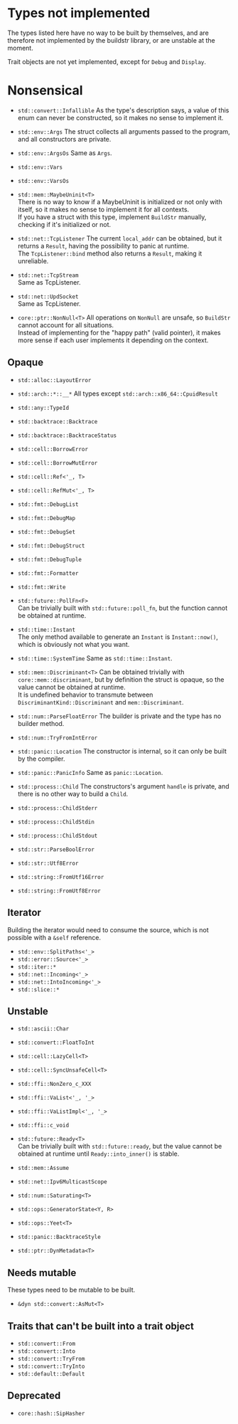 # Types not implemented
The types listed here have no way to be built by themselves, and are therefore not implemented by the buildstr library, or are unstable at the moment.

Trait objects are not yet implemented, except for `Debug` and `Display`.

# Nonsensical
- `std::convert::Infallible`
  As the type's description says, a value of this enum can never be constructed, so it makes no sense to implement it.

- `std::env::Args`
  The struct collects all arguments passed to the program, and all constructors are private.
- `std::env::ArgsOs`
  Same as `Args`.
- `std::env::Vars`
- `std::env::VarsOs`
  
- `std::mem::MaybeUninit<T>`  
  There is no way to know if a MaybeUninit is initialized or not only with itself, so it makes no sense to implement it for all contexts.  
  If you have a struct with this type, implement `BuildStr` manually, checking if it's initialized or not.

- `std::net::TcpListener`
  The current `local_addr` can be obtained, but it returns a `Result`, having the possibility to panic at runtime.  
  The `TcpListener::bind` method also returns a `Result`, making it unreliable.
- `std::net::TcpStream`  
  Same as TcpListener.
- `std::net::UpdSocket`  
  Same as TcpListener.

- `core::ptr::NonNull<T>`
  All operations on `NonNull` are unsafe, so `BuildStr` cannot account for all situations.  
  Instead of implementing for the "happy path" (valid pointer), it makes more sense if each user implements it depending on the context.

## Opaque
- `std::alloc::LayoutError`
- `std::arch::*::__*`
  All types except `std::arch::x86_64::CpuidResult`
- `std::any::TypeId`
- `std::backtrace::Backtrace`
- `std::backtrace::BacktraceStatus`
- `std::cell::BorrowError`
- `std::cell::BorrowMutError`
- `std::cell::Ref<'_, T>`
- `std::cell::RefMut<'_, T>`
- `std::fmt::DebugList`
- `std::fmt::DebugMap`
- `std::fmt::DebugSet`
- `std::fmt::DebugStruct`
- `std::fmt::DebugTuple`
- `std::fmt::Formatter`
- `std::fmt::Write`

- `std::future::PollFn<F>`  
  Can be trivially built with `std::future::poll_fn`, but the function cannot be obtained at runtime.

- `std::time::Instant`  
  The only method available to generate an `Instant` is `Instant::now()`, which is obviously not what you want.

- `std::time::SystemTime`
  Same as `std::time::Instant`.

- `std::mem::Discriminant<T>`
  Can be obtained trivially with `core::mem::discriminant`, but by definition the struct is opaque, so the value cannot be obtained at runtime.  
  It is undefined behavior to transmute between `DiscriminantKind::Discriminant` and `mem::Discriminant`.

- `std::num::ParseFloatError`
  The builder is private and the type has no builder method.

- `std::num::TryFromIntError`

- `std::panic::Location`
  The constructor is internal, so it can only be built by the compiler.

- `std::panic::PanicInfo`
  Same as `panic::Location`.

- `std::process::Child`
  The constructors's argument `handle` is private, and there is no other way to build a `Child`.

- `std::process::ChildStderr`
- `std::process::ChildStdin`
- `std::process::ChildStdout`
- `std::str::ParseBoolError`
- `std::str::Utf8Error`
- `std::string::FromUtf16Error`
- `std::string::FromUtf8Error`


## Iterator
Building the iterator would need to consume the source, which is not possible with a `&self` reference.
- `std::env::SplitPaths<'_>`
- `std::error::Source<'_>`
- `std::iter::*`
- `std::net::Incoming<'_>`
- `std::net::IntoIncoming<'_>`
- `std::slice::*`

## Unstable
- `std::ascii::Char`
- `std::convert::FloatToInt`
- `std::cell::LazyCell<T>`
- `std::cell::SyncUnsafeCell<T>`
- `std::ffi::NonZero_c_XXX`
- `std::ffi::VaList<'_, '_>`
- `std::ffi::VaListImpl<'_, '_>`
- `std::ffi::c_void`

- `std::future::Ready<T>`  
  Can be trivially built with `std::future::ready`, but the value cannot be obtained at runtime until `Ready::into_inner()` is stable.

- `std::mem::Assume`
- `std::net::Ipv6MulticastScope`
- `std::num::Saturating<T>`
- `std::ops::GeneratorState<Y, R>`
- `std::ops::Yeet<T>`
- `std::panic::BacktraceStyle`
- `std::ptr::DynMetadata<T>`

## Needs mutable
These types need to be mutable to be built.
- `&dyn std::convert::AsMut<T>`

## Traits that can't be built into a trait object
- `std::convert::From`
- `std::convert::Into`
- `std::convert::TryFrom`
- `std::convert::TryInto`
- `std::default::Default`

## Deprecated
- `core::hash::SipHasher`